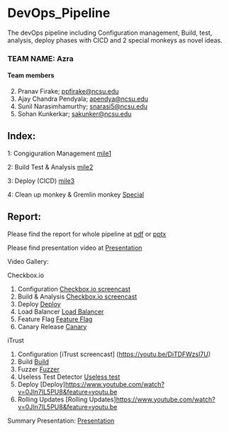 # DevOps_Pipeline
The devOps pipeline including Configuration management, Build, test, analysis, deploy phases with CICD and 2 special monkeys as novel ideas.


### TEAM NAME:   Azra

#### Team members

2. Pranav Firake; ppfirake@ncsu.edu
3. Ajay Chandra Pendyala; apendya@ncsu.edu
4. Sunil Narasimhamurthy; snarasi5@ncsu.edu
5. Sohan Kunkerkar; sakunker@ncsu.edu


## Index:

1: Congiguration Management [mile1](https://github.com/pranav-firake/DevOps_Pipeline/tree/master/Mile1-%20CONFIGURATION_MANAGEMENT)

2: Build Test & Analysis [mile2](https://github.com/pranav-firake/DevOps_Pipeline/tree/master/Mile2-%20BUILD%20TEST%20ANALYSIS)

3: Deploy (CICD) [mile3](https://github.com/pranav-firake/DevOps_Pipeline/tree/master/Mile3-%20DEPLOY)

4: Clean up monkey & Gremlin monkey [Special](https://github.com/pranav-firake/DevOps_Pipeline/tree/master/Mile4-%20CleanUp%20Monkey%20%26%20Gremlin%20Monkey) 

## Report: 

Please find the report for whole pipeline at [pdf](https://github.com/pranav-firake/DevOps_Pipeline/blob/master/Mile4-%20CleanUp%20Monkey%20&%20Gremlin%20Monkey/Devops%20project.pdf)
or [pptx](https://github.com/pranav-firake/DevOps_Pipeline/blob/master/Mile4-%20CleanUp%20Monkey%20&%20Gremlin%20Monkey/Devops%20project.pptx)


Please find presentation video at [Presentation](https://www.youtube.com/watch?v=prwYZsg7wu4)

Video Gallery: 

Checkbox.io

1. Configuration [Checkbox.io screencast](https://youtu.be/bHKwlbAp1-Y)
2. Build & Analysis [Checkbox.io screencast](https://youtu.be/rPqQ2FIIG-U)
3. Deploy [Deploy](https://youtu.be/Iigk39zlQJo)
4. Load Balancer [Load Balancer](https://www.youtube.com/watch?v=Q0oS2Di4xp0&t=1s)
5. Feature Flag [Feature Flag](https://youtu.be/gl2EIgTJtRs)
6. Canary Release [Canary](https://www.youtube.com/watch?v=SUPKaNurG-Q)


iTrust

1. Configuration [iTrust screencast] (https://youtu.be/DiTDFWzsl7U)
2. Build [Build](https://www.youtube.com/watch?v=zqexYvXSg3g)
3. Fuzzer [Fuzzer](https://www.youtube.com/watch?v=MAeK_EkoWLI)
4. Useless Test Detector [Useless test](https://www.youtube.com/watch?v=quY7beqzPvY)
5. Deploy [Deploy]https://www.youtube.com/watch?v=0JIn7IL5PU8&feature=youtu.be
6. Rolling Updates [Rolling Updates]https://www.youtube.com/watch?v=0JIn7IL5PU8&feature=youtu.be


Summary Presentation: [Presentation](https://www.youtube.com/watch?v=prwYZsg7wu4)
